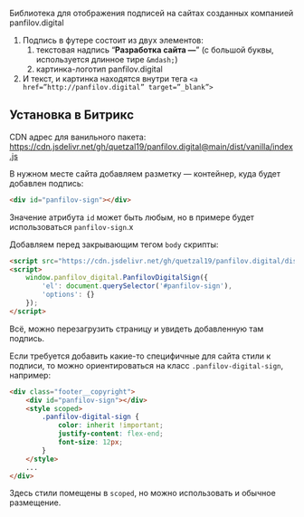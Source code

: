 Библиотека для отображения подписей на сайтах созданных компанией panfilov.digital

1. Подпись в футере состоит из двух элементов:
    1. текстовая надпись “**Разработка сайта —**” (с большой буквы, используется длинное тире `&mdash;`)
    2. картинка-логотип panfilov.digital
2. И текст, и картинка находятся внутри тега `<a href=”http://panfilov.digital” target=”_blank”>`

## Установка в Битрикс

CDN адрес для ванильного пакета: https://cdn.jsdelivr.net/gh/quetzal19/panfilov.digital@main/dist/vanilla/index.js

В нужном месте сайта добавляем разметку — контейнер, куда будет добавлен подпись:

```html
<div id="panfilov-sign"></div>
```

Значение атрибута `id` может быть любым, но в примере будет использоваться `panfilov-sign`.x

Добавляем перед закрывающим тегом `body` скрипты:

```html
<script src="https://cdn.jsdelivr.net/gh/quetzal19/panfilov.digital/dist/vanilla/index.js"></script>
<script>
    window.panfilov_digital.PanfilovDigitalSign({
        'el': document.querySelector('#panfilov-sign'),
        'options': {}
    });
</script>
```

Всё, можно перезагрузить страницу и увидеть добавленную там подпись.

Если требуется добавить какие-то специфичные для сайта стили к подписи, то можно ориентироваться на класс `.panfilov-digital-sign`, например:

```html
<div class="footer__copyright">
    <div id="panfilov-sign"></div>
    <style scoped>
        .panfilov-digital-sign {
            color: inherit !important;
            justify-content: flex-end;
            font-size: 12px;
        }
    </style>
    ...
</div>
```

Здесь стили помещены в `scoped`, но можно использовать и обычное размещение.